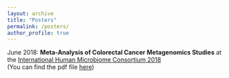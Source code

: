 ```yaml
---
layout: archive
title: "Posters"
permalink: /posters/
author_profile: true
---
```



June 2018: __Meta-Analysis of Colorectal Cancer Metagenomics Studies__ at the
[International Human Microbiome Consortium 2018](http://apc.ucc.ie/ihmc-2018/)   
(You can find the pdf file
[here](https://github.com/jakob-wirbel/jakob-wirbel.github.io/blob/master/files/2018_poster_ihmc.pdf))
